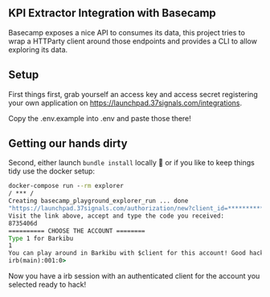 ## KPI Extractor Integration with Basecamp

Basecamp exposes a nice API to consumes its data, this project tries to wrap a HTTParty client around those endpoints and provides a CLI to allow exploring its data.

## Setup

First things first, grab yourself an access key and access secret registering your own application on https://launchpad.37signals.com/integrations.

Copy the .env.example into .env and paste those there!

## Getting our hands dirty

Second, either launch `bundle install` locally 🐷 or if you like to keep things tidy use the docker setup:

```cmd
docker-compose run --rm explorer
/ *** /
Creating basecamp_playground_explorer_run ... done
"https://launchpad.37signals.com/authorization/new?client_id=**********&redirect_uri=http%3A%2F%2Fnotyet.barkibu.com&response_type=code&type=web_server"
Visit the link above, accept and type the code you received:
8735406d
========== CHOOSE THE ACCOUNT ========
Type 1 for Barkibu
1
You can play around in Barkibu with $client for this account! Good hacking!
irb(main):001:0>
```

Now you have a irb session with an authenticated client for the account you selected ready to hack!
